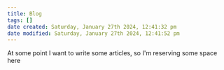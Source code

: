 ```yaml
---
title: Blog
tags: []
date created: Saturday, January 27th 2024, 12:41:32 pm
date modified: Saturday, January 27th 2024, 12:41:52 pm
---
```


At some point I want to write some articles, so I'm reserving some space here
